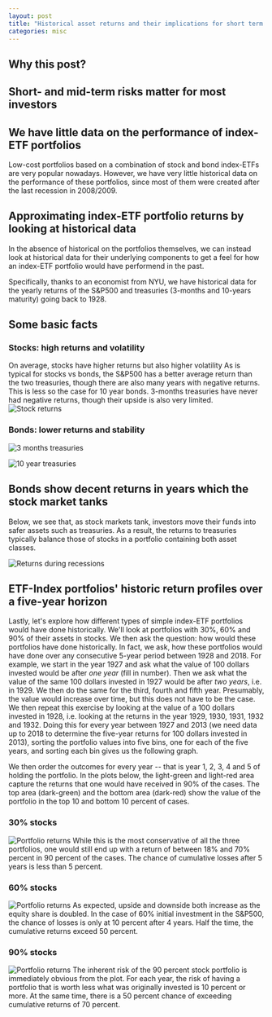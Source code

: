 ```yaml
---
layout: post
title: "Historical asset returns and their implications for short term portfolio risk"
categories: misc
---
```


## Why this post?
## Short- and mid-term risks matter for most investors

## We have little data on the performance of index-ETF portfolios
Low-cost portfolios based on a combination of stock and bond index-ETFs are very popular nowadays. However, we have very little historical data on the performance of these portfolios, since most of them were created after the last recession in 2008/2009.


## Approximating index-ETF portfolio returns by looking at historical data
In the absence of historical on the portfolios themselves, we can instead look at historical data for their underlying components to get a feel for how an index-ETF portfolio would have performend in the past.

Specifically, thanks to an economist from NYU, we have historical data for the yearly returns of the S&P500 and treasuries (3-months and 10-years maturity) going back to 1928.

## Some basic facts

### Stocks: high returns and volatility

On average, stocks have higher returns but also higher volatility
As is typical for stocks vs bonds, the S&P500 has a better average return than the two treasuries, though there are also many years with negative returns. This is less so the case for 10 year bonds. 3-months treasuries have never had negative returns, though their upside is also very limited.
![Stock returns](/assets/plots/return_histogramm_S&P500.png)

### Bonds: lower returns and stability
![3 months treasuries](/assets/plots/return_histogramm_3-months_treasuries.png)

![10 year treasuries](/assets/plots/return_histogramm_10-year_treasuries.png)
## Bonds show decent returns in years which the stock market tanks
Below, we see that, as stock markets tank, investors move their funds into safer assets such as treasuries. As a result, the returns to treasuries typically balance those of stocks in a portfolio containing both asset classes.

![Returns during recessions](/assets/plots/returns_during_recessions.png)
## ETF-Index portfolios' historic return profiles over a five-year horizon
Lastly, let's explore how different types of simple index-ETF portfolios would have done
historically. We'll look at portfolios with 30%, 60% and 90% of their assets in stocks.
We then ask the question: how would these portfolios have done historically. In fact, we
ask, how these portfolios would have done over any consecutive 5-year period between
1928 and 2018. For example, we start in the year 1927 and ask what the value of 100 dollars invested would be after *one year* (fill in number). Then we ask what the value of the same 100 dollars invested in 1927 would be after *two years*, i.e. in 1929. We then do the same for the third, fourth and fifth year. Presumably, the value would increase over time, but this does not have to be the case. We then repeat this exercise by looking at the value of a 100 dollars invested in 1928, i.e. looking at the returns in the year 1929, 1930, 1931, 1932 and 1932. Doing this for every year between 1927 and 2013 (we need data up to 2018 to determine the five-year returns for 100 dollars invested in 2013), sorting the portfolio values into five bins, one for each of the five years, and sorting each bin gives us the following graph. 


We then
order the outcomes for every year -- that is year 1, 2, 3, 4 and 5 of holding the portfolio. In the plots below, the light-green and light-red area capture the returns that one would have received in 90% of the cases. The top area (dark-green) and the bottom area (dark-red) show the value of the portfolio in the top 10 and bottom 10 percent of cases.
### 30% stocks
![Portfolio returns](/assets/plots/portfolio_returns_30.png)
While this is the most conservative of all the three portfolios, one would still end up
with a return of between 18% and 70% percent in 90 percent of the cases. The chance of
cumulative losses after 5 years is less than 5 percent.
### 60% stocks
![Portfolio returns](/assets/plots/portfolio_returns_60.png)
As expected, upside and downside both increase as the equity share is doubled. In the
case of 60% initial investment in the S&P500, the chance of losses is only at 10 percent
after 4 years. Half the time, the cumulative returns exceed 50 percent.
### 90% stocks
![Portfolio returns](/assets/plots/portfolio_returns_90.png)
The inherent risk of the 90 percent stock portfolio is immediately obvious from the
plot. For each year, the risk of having a portfolio that is worth less what was
originally invested is 10 percent or more. At the same time, there is a 50 percent
chance of exceeding cumulative returns of 70 percent.

